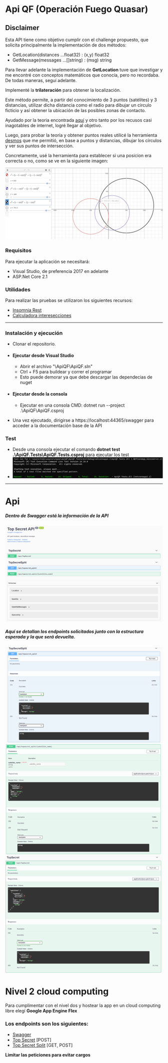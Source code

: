 ﻿# Api QF (Operación Fuego Quasar)
## Disclaimer
Esta API tiene como objetivo cumplir con el challenge propuesto, que solicita principalmente la implementación de dos métodos:
* GetLocation(distances ...float32) : (x,y) float32
* GetMessage(messages ...[]string) : (msg) string

Para llevar adelante la implementación de **GetLocation** tuve que investigar y me encontré con conceptos matemáticos que conocía, pero no recordaba.
De todas maneras, seguí adelante.

Implementé la **trilateración** para obtener la localización. 

Este método permite, a partir del conocimiento de 3 puntos (satélites) y 3 distancias, utilizar dicha distancia como el radio para dibujar un círculo ficticio y así obtener la ubicación de las posibles zonas de contacto.

Ayudado por la teoria encontrada [aquí](http://paulbourke.net/geometry/circlesphere) y otro tanto por los recusos casi inagotables de internet, logré llegar al objetivo.

Luego, para probar la teoría y obtener puntos reales utilicé la herramienta [desmos](https://www.desmos.com/calculator/bnk9uih1gl) que me permitió, en base a puntos y distancias, dibujar los círculos y ver sus puntos de intersección. 

Concretamente, usé la herramienta para establecer si una posicion era correcta o no, como se ve en la siguiente imagen:

![Alt text](../resources/1.png?raw=true "Circulos")

### Requisitos
Para ejecutar la aplicación se necesitará:
* Visual Studio, de preferencia 2017 en adelante 
* ASP.Net Core 2.1

### Utilidades
Para realizar las pruebas se utilizaron los siguientes recursos:
* [Insomnia Rest](https://insomnia.rest/)
* [Calculadora interesecciones](https://www.desmos.com/calculator/bnk9uih1gl?lang=es)

---
### Instalación y ejecución
* Clonar el repositorio.
* #### Ejecutar desde Visual Studio
  * Abrir el archivo "\ApiQF\ApiQF.sln"
  * Ctrl + F5 para buildear y correr el programar
  * Esto puede demorar ya que debe descargar las dependecias de nuget
* #### Ejecutar desde la consola
  * Ejecutar en una consola CMD: dotnet run --project .\ApiQF\ApiQF.csproj
  
* Una vez ejecutado, dirigirse a https://localhost:44365/swagger para acceder a la documentación base de la API

### Test
* Desde una consola ejecutar el comando **dotnet test .\ApiQF.Tests\ApiQF.Tests.csproj** para ejecutar los test
* ![Alt text](../resources/6.png?raw=true "Test")
---
# Api
##### Dentro de Swagger está la información de la API
![Alt text](../resources/2.png?raw=true "Swagger")

##### Aquí se detallan los endpoints solicitados junto con la estructura esperada y la que será devuelta.

![Alt text](../resources/3.png?raw=true "GetTopSecretSplit")
![Alt text](../resources/5.png?raw=true "PostTopSecretSplit")
![Alt text](../resources/4.png?raw=true "GetTopSecret")

# Nivel 2 cloud computing

Para cumplimentar con el nivel dos y hostear la app en un cloud computing libre elegí **Google App Engine Flex**

### Los endpoints son los siguientes:
* [Swagger](https://quasar-fire-320318.appspot.com/swagger)
* [Top Secret](https://quasar-fire-320318.appspot.com/api/TopSecret) [POST]
* [Top Secret Split](https://quasar-fire-320318.appspot.com/api/topsecret_split) [GET, POST]

**Limitar las peticiones para evitar cargos**

